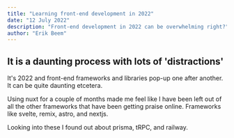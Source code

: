 ```yaml
---
title: "Learning front-end development in 2022"
date: "12 July 2022"
description: "Front-end development in 2022 can be overwhelming right?"
author: "Erik Beem"
---
```


## It is a daunting process with lots of 'distractions'

It's 2022 and front-end frameworks and libraries pop-up one after another. It can be quite daunting etcetera.

Using nuxt for a couple of months made me feel like I have been left out of all the other frameworks that have been getting praise online. Frameworks like svelte, remix, astro, and nextjs.

Looking into these I found out about prisma, tRPC, and railway.
